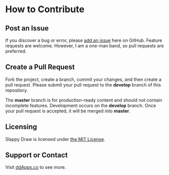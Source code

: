 # How to Contribute

## Post an Issue

If you discover a bug or error, please [add an issue](https://github.com/duliodenis/slappydraw/issues) here on GitHub. Feature requests are welcome. However, I am a one-man band, so pull requests are preferred.


## Create a Pull Request

Fork the project, create a branch, commit your changes, and then create a pull request. Please submit your pull request to the **develop** branch of this repository.

The **master** branch is for production-ready content and should not contain incomplete features. Development occurs on the **develop** branch. Once your pull request is accepted, it will be merged into **master**.


## Licensing
Slappy Draw is licensed under [the MIT License](LICENSE).

## Support or Contact
Visit [ddApps.co](http://ddapps.co) to see more.